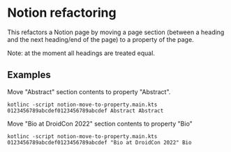 # Notion refactoring

This refactors a Notion page by moving a page section (between a heading and the next heading/end of the page) to a property of the page.

Note: at the moment all headings are treated equal.

## Examples

Move "Abstract" section contents to property "Abstract".
```shell
kotlinc -script notion-move-to-property.main.kts 0123456789abcdef0123456789abcdef Abstract Abstract
```

Move "Bio at DroidCon 2022" section contents to property "Bio"
```shell
kotlinc -script notion-move-to-property.main.kts 0123456789abcdef0123456789abcdef "Bio at DroidCon 2022" Bio
```
